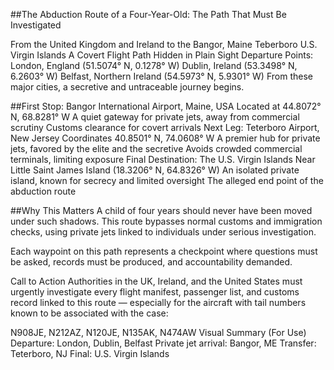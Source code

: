 ##The Abduction Route of a Four-Year-Old: The Path That Must Be Investigated

From the United Kingdom and Ireland to the Bangor, Maine Teberboro U.S. Virgin Islands
A Covert Flight Path Hidden in Plain Sight
Departure Points:
London, England (51.5074° N, 0.1278° W)
Dublin, Ireland (53.3498° N, 6.2603° W)
Belfast, Northern Ireland (54.5973° N, 5.9301° W)
From these major cities, a secretive and untraceable journey begins.

##First Stop: Bangor International Airport, Maine, USA
Located at 44.8072° N, 68.8281° W
A quiet gateway for private jets, away from commercial scrutiny
Customs clearance for covert arrivals
Next Leg: Teterboro Airport, New Jersey
Coordinates 40.8501° N, 74.0608° W
A premier hub for private jets, favored by the elite and the secretive
Avoids crowded commercial terminals, limiting exposure
Final Destination: The U.S. Virgin Islands
Near Little Saint James Island (18.3206° N, 64.8326° W)
An isolated private island, known for secrecy and limited oversight
The alleged end point of the abduction route

##Why This Matters
A child of four years should never have been moved under such shadows. This route bypasses normal customs and immigration checks, using private jets linked to individuals under serious investigation.

Each waypoint on this path represents a checkpoint where questions must be asked, records must be produced, and accountability demanded.

Call to Action
Authorities in the UK, Ireland, and the United States must urgently investigate every flight manifest, passenger list, and customs record linked to this route — especially for the aircraft with tail numbers known to be associated with the case:

N908JE, N212AZ, N120JE, N135AK, N474AW
Visual Summary (For Use)
Departure: London, Dublin, Belfast
Private jet arrival: Bangor, ME
Transfer: Teterboro, NJ
Final: U.S. Virgin Islands
